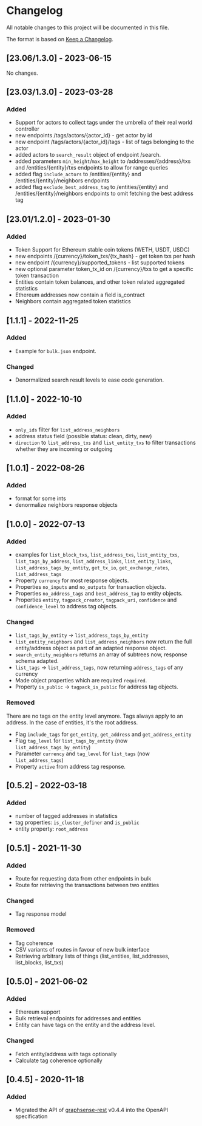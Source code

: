 # Changelog
All notable changes to this project will be documented in this file.

The format is based on [Keep a Changelog](https://keepachangelog.com/en/1.0.0/).

## [23.06/1.3.0] - 2023-06-15

No changes.

## [23.03/1.3.0] - 2023-03-28
### Added
- Support for actors to collect tags under the umbrella of their real world controller
- new endpoints /tags/actors/{actor_id} - get actor by id
- new endpoint /tags/actors/{actor_id}/tags - list of tags belonging to the actor
- added actors to `search_result` object of endpoint /search.
- added parameters `min_height`/`max_height` to /addresses/{address}/txs and /entities/{entity}/txs endpoints to allow for range queries
- added flag `include_actors` to /entities/{entity} and /entities/{entity}/neighbors endpoints
- added flag `exclude_best_address_tag` to /entities/{entity} and /entities/{entity}/neighbors endpoints to omit fetching the best address tag


## [23.01/1.2.0] - 2023-01-30
### Added
- Token Support for Ethereum stable coin tokens (WETH, USDT, USDC)
- new endpoints /{currency}/token_txs/{tx_hash} - get token txs per hash
- new endpoint /{currency}/supported_tokens - list supported tokens
- new optional parameter token_tx_id on /{currency}/txs to get a specific token transaction
- Entities contain token balances, and other token related aggregated statistics
- Ethereum addresses now contain a field is_contract
- Neighbors contain aggregated token statistics

## [1.1.1] - 2022-11-25
### Added
- Example for `bulk.json` endpoint.
### Changed
- Denormalized search result levels to ease code generation.

## [1.1.0] - 2022-10-10
### Added
- `only_ids` filter for `list_address_neighbors`
- address status field (possible status: clean, dirty, new)
- `direction` to `list_address_txs` and `list_entity_txs` to filter transactions whether they are incoming or outgoing

## [1.0.1] - 2022-08-26
### Added
- format for some ints
- denormalize neighbors response objects

## [1.0.0] - 2022-07-13
### Added
- examples for `list_block_txs`, `list_address_txs`, `list_entity_txs`, `list_tags_by_address`, `list_address_links`, `list_entity_links`, `list_address_tags_by_entity`, `get_tx_io`, `get_exchange_rates`, `list_address_tags`
- Property `currency` for most response objects.
- Properties `no_inputs` and `no_outputs` for transaction objects.
- Properties `no_address_tags` and `best_address_tag` to entity objects.
- Properties `entity`, `tagpack_creator`, `tagpack_uri`, `confidence` and `confidence_level` to address tag objects.
### Changed
- `list_tags_by_entity` -> `list_address_tags_by_entity`
- `list_entity_neighbors` and `list_address_neighbors` now return the full entity/address object as part of an adapted response object.
- `search_entity_neighbors` returns an array of subtrees now, response schema adapted.
- `list_tags` -> `list_address_tags`, now returning `address_tags` of any currency
- Made object properties which are required `required`.
- Property `is_public` -> `tagpack_is_public` for address tag objects.
### Removed
There are no tags on the entity level anymore. Tags always apply to an address. In the case of entities, it's the root address.
- Flag `include_tags` for `get_entity`, `get_address` and `get_address_entity`
- Flag `tag_level` for `list_tags_by_entity` (now `list_address_tags_by_entity`)
- Parameter `currency` and `tag_level` for `list_tags` (now `list_address_tags`)
- Property `active` from address tag response.

## [0.5.2] - 2022-03-18
### Added
- number of tagged addresses in statistics
- tag properties: `is_cluster_definer` and `is_public`
- entity property: `root_address`

## [0.5.1] - 2021-11-30
### Added
- Route for requesting data from other endpoints in bulk
- Route for retrieving the transactions between two entities
### Changed
- Tag response model
### Removed
- Tag coherence
- CSV variants of routes in favour of new bulk interface
- Retrieving arbitrary lists of things (list_entities, list_addresses, list_blocks, list_txs)

## [0.5.0] - 2021-06-02
### Added
- Ethereum support
- Bulk retrieval endpoints for addresses and entities
- Entity can have tags on the entity and the address level. 
### Changed
- Fetch entity/address with tags optionally
- Calculate tag coherence optionally

## [0.4.5] - 2020-11-18
### Added
- Migrated the API of [graphsense-rest](https://github.com/graphsense/graphsense-rest) v0.4.4 into the OpenAPI specification
